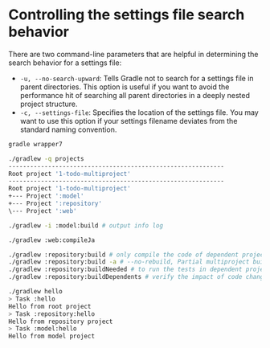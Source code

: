 # Controlling the settings file search behavior

There are two command-line parameters that are helpful in determining the search behavior for a settings file:

- `-u, --no-search-upward`: Tells Gradle not to search for a settings file in parent directories. This option is useful if you want to avoid the performance hit of searching all parent directories in a deeply nested project structure.
- `-c, --settings-file`: Specifies the location of the settings file. You may want to use this option if your settings filename deviates from the standard naming convention.

```bash
gradle wrapper7

./gradlew -q projects
------------------------------------------------------------
Root project '1-todo-multiproject'
------------------------------------------------------------
Root project '1-todo-multiproject'
+--- Project ':model'
+--- Project ':repository'
\--- Project ':web'

./gradlew -i :model:build # output info log

./gradlew :web:compileJa

./gradlew :repository:build # only compile the code of dependent projects
./gradlew :repository:build -a # --no-rebuild, Partial multiproject builds
./gradlew :repository:buildNeeded # to run the tests in dependent projects also
./gradlew :repository:buildDependents # verify the impact of code change by building and testing dependent projects

./gradlew hello
> Task :hello
Hello from root project
> Task :repository:hello
Hello from repository project
> Task :model:hello
Hello from model project
```
